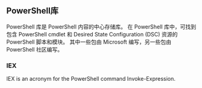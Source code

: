## PowerShell库
PowerShell 库是 PowerShell 内容的中心存储库。 在 PowerShell 库中，可找到包含 PowerShell cmdlet 和 Desired State Configuration (DSC) 资源的 PowerShell 脚本和模块。 其中一些包由 Microsoft 编写，另一些包由 PowerShell 社区编写。
### IEX
IEX is an acronym for the PowerShell command Invoke-Expression.

## 
